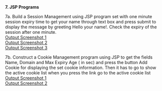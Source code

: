 **7. JSP Programs**

7a. Build a Session Management using JSP program set with one minute session expiry time to get
your name through text box and press submit to display the message by greeting Hello your name!.
Check the expiry of the session after one minute.<br>
[Output Screenshot 1](https://github.com/jeevankumar812/Advanced-Java/blob/main/JSP%20Programs/Session%20Management/session.png)<br>
[Output Screenshot 2](https://github.com/jeevankumar812/Advanced-Java/blob/main/JSP%20Programs/Session%20Management/7b.png)<br>
[Output Screenshot 3](https://github.com/jeevankumar812/Advanced-Java/blob/main/JSP%20Programs/Session%20Management/display.png)

7b. Construct a Cookie Management program using JSP to get the fields Name, Domain and Max
Expiry Age ( in sec) and press the button Add Cookie for displaying the set cookie information. Then
it has to go to show the active cookie list when you press the link go to the active cookie list<br>
[Output Screenshot 1](https://github.com/jeevankumar812/Advanced-Java/blob/main/JSP%20Programs/Cookie%20Management/cookie1.jpg)<br>
[Output Screenshot 2](https://github.com/jeevankumar812/Advanced-Java/blob/main/JSP%20Programs/Cookie%20Management/cookie2.jpg)

